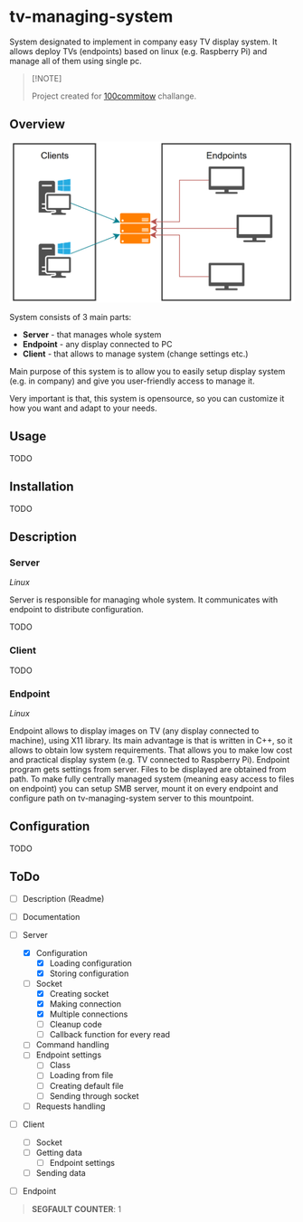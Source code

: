 # tv-managing-system
System designated to implement in company easy TV display system.
It allows deploy TVs (endpoints) based on linux (e.g. Raspberry Pi) and manage all of them using single pc.

>
> \[!NOTE]
>
> Project created for [100commitow](https://100commitow.pl/) challange.

## Overview
![System scheme](scheme.jpg "System scheme")

System consists of 3 main parts:
- **Server** - that manages whole system
- **Endpoint** - any display connected to PC
- **Client** - that allows to manage system (change settings etc.)

Main purpose of this system is to allow you to easily setup display system (e.g. in company) and give you user-friendly access to manage it.

Very important is that, this system is opensource, so you can customize it how you want and adapt to your needs.

## Usage
TODO

## Installation
TODO

## Description
### Server
*Linux*

Server is responsible for managing whole system. It communicates with endpoint to distribute configuration. 

TODO

### Client
TODO

### Endpoint
*Linux*

Endpoint allows to display images on TV (any display connected to machine), using X11 library. Its main advantage is that is written in C++, so it allows to obtain low system requirements. That allows you to make low cost and practical display system (e.g. TV connected to Raspberry Pi). Endpoint program gets settings from server. Files to be displayed are obtained from path. To make fully centrally managed system (meaning easy access to files on endpoint) you can setup SMB server, mount it on every endpoint and configure path on tv-managing-system server to this mountpoint.

## Configuration
TODO

## ToDo
- [ ] Description (Readme)
- [ ] Documentation
- [ ] Server
  - [x] Configuration
    - [x] Loading configuration
    - [x] Storing configuration
  - [ ] Socket
    - [x] Creating socket
    - [x] Making connection
    - [x] Multiple connections
    - [ ] Cleanup code
    - [ ] Callback function for every read
  - [ ] Command handling
  - [ ] Endpoint settings
    - [ ] Class
    - [ ] Loading from file
    - [ ] Creating default file
    - [ ] Sending through socket
  - [ ] Requests handling
- [ ] Client
  - [ ] Socket
  - [ ] Getting data
    - [ ] Endpoint settings
  - [ ] Sending data
- [ ] Endpoint


> **SEGFAULT COUNTER**: 1
